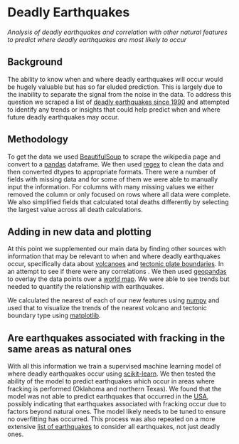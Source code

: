 # Deadly Earthquakes
*Analysis of deadly earthquakes and correlation with other natural features to predict where deadly earthquakes are most likely to occur*

## Background
The ability to know when and where deadly earthquakes will occur would be hugely valuable but has so far eluded prediction. This is largely due to the inability to separate the signal from the noise in the data. To address this question we scraped a list of <a href="https://en.wikipedia.org/wiki/List_of_deadly_earthquakes_since_1900" target="_blank">deadly earthquakes since 1990</a> and attempted to identify any trends or insights that could help predict when and where future deadly earthquakes may occur. 

## Methodology
To get the data we used <a href="https://www.crummy.com/software/BeautifulSoup/bs4/doc/" target="_blank">BeautifulSoup</a> to scrape the wikipedia page and convert to a <a href="https://pandas.pydata.org/pandas-docs/version/0.22.0/" target="_blank">pandas</a> dataframe. We then used <a href="https://docs.python.org/3/howto/regex.html" target="_blank">regex</a> to clean the data and then converted dtypes to appropriate formats. There were a number of fields with missing data and for some of them we were able to manually input the information. For columns with many missing values we either removed the column or only focused on rows where all data were complete. We also simplified fields that calculated total deaths differently by selecting the largest value across all death calculations. 

## Adding in new data and plotting
At this point we supplemented our main data by finding other sources with information that may be relevant to when and where deadly earthquakes occur, specifically data about <a href="http://volcano.oregonstate.edu/volcano_table" target="_blank">volcanoes</a> and <a href="https://github.com/fraxen/tectonicplates" target="_blank">tectonic plate boundaries</a>. In an attempt to see if there were any correlations . We then used <a href="http://geopandas.org/" target="_blank">geopandas</a> to overlay the data points over a <a href="https://github.com/Stefie/geojson-world" target="_blank">world map</a>. We were able to see trends but needed to quantify the relationship with earthquakes.

We calculated the nearest of each of our new features using <a href="http://www.numpy.org/" target="_blank">numpy</a> and used that to visualize the trends of the nearest volcano and tectonic boundary type using <a href="https://matplotlib.org/" target="_blank">matplotlib</a>. 

## Are earthquakes associated with fracking in the same areas as natural ones
With all this information we train a supervised machine learning model of where deadly earthquakes occur using <a href="http://scikit-learn.org/stable/index.html" target="_blank">scikit-learn</a>. We then tested the ability of the model to predict earthquakes which occur in areas where fracking is performed (Oklahoma and northern Texas). We found that the model was not able to predict earthquakes that occurred in the <a href="https://github.com/johan/world.geo.json/tree/master/countries" target="_blank">USA</a>, possibly indicating that earthquakes associated with fracking occur due to factors beyond natural ones. The model likely needs to be tuned to ensure no overfitting has occurred. This process was also repeated on a more extensive <a href="https://volcano.si.edu/E3/" target="_blank">list of earthquakes</a> to consider all earthquakes, not just deadly ones.
